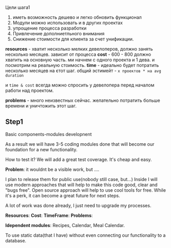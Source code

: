 

Цели шага1
1. иметь возможность дешево и легко обновить функционал
2. Модули можно использовать и в других проектах
3. упрощение процесса разработки
4. Привлечение дополниетльного внимания
5. Снижение стоимости для клиента за счет унификации.



**resources** - хватит несколько мелких девелоперов, должно занять несколько месяцев. зависит от процесса
**cost** - 600 - 800 должно хватить на основную часть. ми начнем с одного проекта и 1 дева. и посмотрим на реальную стоимость.
**time** - идеально будет потратить несколько месяцев на єтот шаг. общий эстимейт - `х проектов * на avg duration `

и `time & cost` всегда можно спросить у девелопера перед началом работи над проектом.

**problems** - много неизвестных сейчас. желательно потратить больше времени и уничтожить этот шаг.



## Step1
Basic components-modules developnent

As a result we will have 3-5 coding modules done that will become our foundation for a new functionality.

How to test it? We will add a great test coverage. It's cheap and easy.


**Problem**: it wouldnt be a visible work, but ....

I plan to release them for public use(nobody still case, but...)
Inside I will use modern approaches that will help to make this code good, clear and "bugs free".
Open source approach will help to use cool tools for free. While it's a perk, it can become a great future for next steps.

A lot of work was done already, I just need to upgrade my processes.


**Resources**:
**Cost**: 
**TimeFrame**:
**Problems**:



**Idependent modules**: Recipes, Calendar, Meal Calendar.

To use static data(that I have) without even connecting our functionality to a database.
